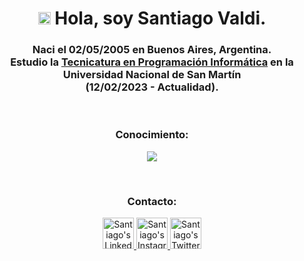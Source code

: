 <h1 align="center"><img src="https://media2.giphy.com/media/QssGEmpkyEOhBCb7e1/giphy.gif?cid=ecf05e47a0n3gi1bfqntqmob8g9aid1oyj2wr3ds3mg700bl&rid=giphy.gif" width ="20"> Hola, soy Santiago Valdi.</h1>

<h3 align="center">Naci el 02/05/2005 en Buenos Aires, Argentina.<br>Estudio la <a href="https://unsam.edu.ar/escuelas/ecyt/107/ciencia/programacion-informatica">Tecnicatura en Programación Informática</a> en la <br>Universidad Nacional de San Martín<br>(12/02/2023 - Actualidad)</a>.</h3>

<br>

<h3 align="center">Conocimiento:</h3>

<p align="center">
    <a href="https://skillicons.dev">
      <img src="https://skillicons.dev/icons?i=html,css,py,cpp,arduino,git,github"/>
    </a>
</p>

<br>

<h3 align="center">Contacto:</h3>

<p align="center">
    <a href="https://www.linkedin.com/in/santiago-valdi-66926b24a/">
        <img alt="Santiago's LinkedIn" width="50px" src="https://img.icons8.com/nolan/96/linkedin.png" />
    </a>
    <a href="https://www.instagram.com/santitvaldi/">
        <img alt="Santiago's Instagram" width="50px" src="https://img.icons8.com/nolan/96/instagram-new.png" />
    </a>
    <a href="https://twitter.com/santitvaldi">
        <img alt="Santiago's Twitter" width="50px" src="https://img.icons8.com/nolan/96/twitter.png" />
    </a> 
</p>

